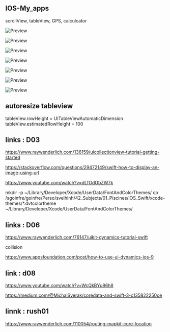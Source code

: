## IOS-My_apps

scrollView, tableView, GPS, calculcator

![Preview](https://github.com/rim31/IOS-My_apps/blob/master/images_preview/Screen%20Shot%202017-06-23%20at%203.51.41%20PM.png)

![Preview](https://github.com/rim31/IOS-My_apps/blob/master/images_preview/Screen%20Shot%202017-06-23%20at%204.09.17%20PM.png)

![Preview](https://github.com/rim31/IOS-My_apps/blob/master/images_preview/Screen%20Shot%202017-06-23%20at%204.08.10%20PM.png)

![Preview](https://github.com/rim31/IOS-My_apps/blob/master/images_preview/Screen%20Shot%202017-06-23%20at%204.08.47%20PM.png)

![Preview](https://github.com/rim31/IOS-My_apps/blob/master/images_preview/Screen%20Shot%202017-06-23%20at%207.31.11%20PM.png)

![Preview](https://github.com/rim31/IOS-My_apps/blob/master/images_preview/Screen%20Shot%202017-06-23%20at%207.31.30%20PM.png)

![Preview](https://github.com/rim31/IOS-My_apps/blob/master/images_preview/Screen%20Shot%202017-06-23%20at%2012.10.14%20PM.png)


## autoresize tableview
tableView.rowHeight = UITableViewAutomaticDimension
tableView.estimatedRowHeight = 100

## links : D03

https://www.raywenderlich.com/136159/uicollectionview-tutorial-getting-started

https://stackoverflow.com/questions/29472149/swift-how-to-display-an-image-using-url

https://www.youtube.com/watch?v=dLfOdObZW7k

mkdir -p ~/Library/Developer/Xcode/UserData/FontAndColorThemes/
cp /sgoinfre/goinfre/Perso/svelhinh/42_Subjects/01_Piscines/iOS_Swift/xcode-themes/*.dvtcolortheme ~/Library/Developer/Xcode/UserData/FontAndColorThemes/

## links : D06

https://www.raywenderlich.com/76147/uikit-dynamics-tutorial-swift

collision

https://www.appsfoundation.com/post/how-to-use-ui-dynamics-ios-9

## link : d08
https://www.youtube.com/watch?v=WcQkBYu86h8

https://medium.com/@MichalSverak/coredata-and-swift-3-c135822250ce

## linnk : rush01

https://www.raywenderlich.com/110054/routing-mapkit-core-location

